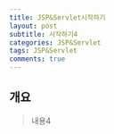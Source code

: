```yaml
---
title: JSP&Servlet시작하기
layout: post
subtitle: 시작하기4
categories: JSP&Servlet
tags: JSP&Servlet
comments: true
---
```


## 개요
> 내용4
